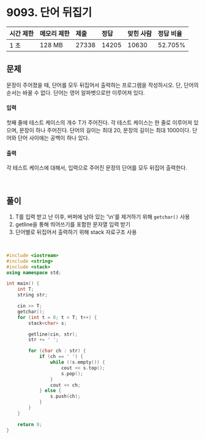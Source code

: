 # 9093. 단어 뒤집기

| 시간 제한 | 메모리 제한 | 제출  | 정답  | 맞힌 사람 | 정답 비율 |
| :-------- | :---------- | :---- | :---- | :-------- | :-------- |
| 1 초      | 128 MB      | 27338 | 14205 | 10630     | 52.705%   |

## 문제

문장이 주어졌을 때, 단어를 모두 뒤집어서 출력하는 프로그램을 작성하시오. 단, 단어의 순서는 바꿀 수 없다. 단어는 영어 알파벳으로만 이루어져 있다.

#### 입력

첫째 줄에 테스트 케이스의 개수 T가 주어진다. 각 테스트 케이스는 한 줄로 이루어져 있으며, 문장이 하나 주어진다. 단어의 길이는 최대 20, 문장의 길이는 최대 1000이다. 단어와 단어 사이에는 공백이 하나 있다.

#### 출력

각 테스트 케이스에 대해서, 입력으로 주어진 문장의 단어를 모두 뒤집어 출력한다.

<br/>

## 풀이

1. T를 입력 받고 난 이후, 버퍼에 남아 있는 '\n'를 제거하기 위해 `getchar()` 사용
2. getline을 통해 띄어쓰기를 포함한 문자열 입력 받기
3. 단어별로 뒤집어서 출력하기 위해 stack 자료구조 사용

<br/>

```c++
#include <iostream>
#include <string>
#include <stack>
using namespace std;

int main() {
	int T;
	string str;

	cin >> T;
	getchar();
	for (int t = 0; t < T; t++) {
		stack<char> s;

		getline(cin, str);
		str += ' ';

		for (char ch : str) {
			if (ch == ' ') {
				while (!s.empty()) {
					cout << s.top();
					s.pop();
				}
				cout << ch;
			} else {
				s.push(ch);
			}
		}
	}

	return 0;
}
```
